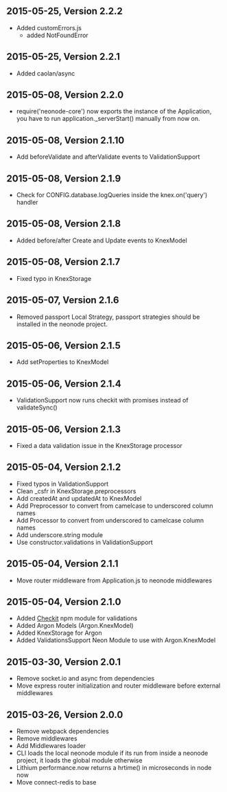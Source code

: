 ## 2015-05-25, Version 2.2.2

 - Added customErrors.js
   - added NotFoundError

## 2015-05-25, Version 2.2.1

 - Added caolan/async

## 2015-05-08, Version 2.2.0

 - require('neonode-core') now exports the instance of the Application, you have to run application._serverStart() manually from now on.

## 2015-05-08, Version 2.1.10

 - Add beforeValidate and afterValidate events to ValidationSupport

## 2015-05-08, Version 2.1.9

 - Check for CONFIG.database.logQueries inside the knex.on('query') handler

## 2015-05-08, Version 2.1.8

 - Added before/after Create and Update events to KnexModel

## 2015-05-08, Version 2.1.7

 - Fixed typo in KnexStorage


## 2015-05-07, Version 2.1.6

 - Removed passport Local Strategy, passport strategies should be installed in the neonode project.


## 2015-05-06, Version 2.1.5

 - Add setProperties to KnexModel


## 2015-05-06, Version 2.1.4

 - ValidationSupport now runs checkit with promises instead of validateSync()


## 2015-05-06, Version 2.1.3

 - Fixed a data validation issue in the KnexStorage processor


## 2015-05-04, Version 2.1.2

 - Fixed typos in ValidationSupport
 - Clean _csfr in KnexStorage.preprocessors
 - Add createdAt and updatedAt to KnexModel
 - Add Preprocessor to convert from camelcase to underscored column names
 - Add Processor to convert from underscored to camelcase column names
 - Add underscore.string module
 - Use constructor.validations in ValidationSupport


## 2015-05-04, Version 2.1.1

 - Move router middleware from Application.js to neonode middlewares


## 2015-05-04, Version 2.1.0

 - Added [Checkit](https://github.com/tgriesser/checkit) npm module for validations
 - Added Argon Models (Argon.KnexModel)
 - Added KnexStorage for Argon
 - Added ValidationsSupport Neon Module to use with Argon.KnexModel


## 2015-03-30, Version 2.0.1

 - Remove socket.io and async from dependencies
 - Move express router initialization and router middleware before external middlewares


## 2015-03-26, Version 2.0.0

 - Remove webpack dependencies
 - Remove middlewares
 - Add Middlewares loader
 - CLI loads the local neonode module if its run from inside a neonode project, it loads the global module otherwise
 - Lithium performance.now returns a hrtime() in microseconds in node now
 - Move connect-redis to base
